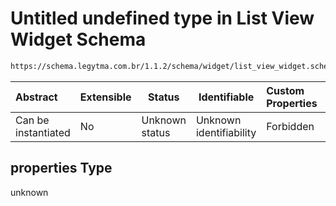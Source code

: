 # Untitled undefined type in List View Widget Schema

```txt
https://schema.legytma.com.br/1.1.2/schema/widget/list_view_widget.schema.json#/properties
```




| Abstract            | Extensible | Status         | Identifiable            | Custom Properties | Additional Properties | Access Restrictions | Defined In                                                                                             |
| :------------------ | ---------- | -------------- | ----------------------- | :---------------- | --------------------- | ------------------- | ------------------------------------------------------------------------------------------------------ |
| Can be instantiated | No         | Unknown status | Unknown identifiability | Forbidden         | Allowed               | none                | [list_view_widget.schema.json\*](../schema/widget/list_view_widget.schema.json) |

## properties Type

unknown
